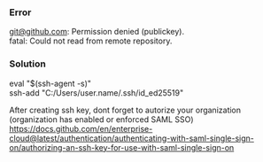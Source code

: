 ### Error 
git@github.com: Permission denied (publickey).  <br />
fatal: Could not read from remote repository.   <br />
### Solution 
eval "$(ssh-agent -s)"  <br />
ssh-add "C:/Users/user.name/.ssh/id_ed25519"  <br />



After creating ssh key, dont forget to autorize your organization (organization has enabled or enforced SAML SSO)
https://docs.github.com/en/enterprise-cloud@latest/authentication/authenticating-with-saml-single-sign-on/authorizing-an-ssh-key-for-use-with-saml-single-sign-on
